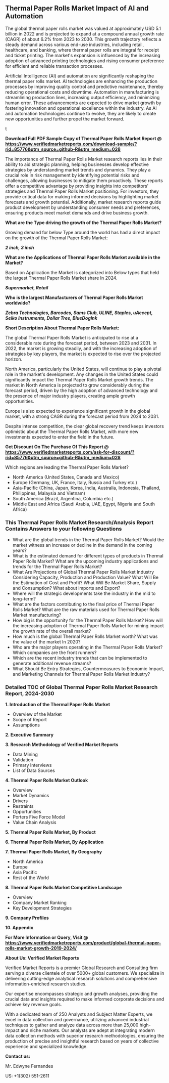 <h2>Thermal Paper Rolls Market Impact of AI and Automation</h2><p>The global thermal paper rolls market was valued at approximately USD 5.1 billion in 2022 and is projected to expand at a compound annual growth rate (CAGR) of about 6.2% from 2023 to 2030. This growth trajectory reflects a steady demand across various end-use industries, including retail, healthcare, and banking, where thermal paper rolls are integral for receipt and ticket printing. The market's expansion is influenced by the increasing adoption of advanced printing technologies and rising consumer preference for efficient and reliable transaction processes.</p><p>Artificial Intelligence (AI) and automation are significantly reshaping the thermal paper rolls market. AI technologies are enhancing the production processes by improving quality control and predictive maintenance, thereby reducing operational costs and downtime. Automation in manufacturing is streamlining production lines, increasing output efficiency, and minimizing human error. These advancements are expected to drive market growth by fostering innovation and operational excellence within the industry. As AI and automation technologies continue to evolve, they are likely to create new opportunities and further propel the market forward.</p>t</p><p id="" class=""><strong>Download Full PDF Sample Copy of Thermal Paper Rolls Market Report @ <a href="https://www.verifiedmarketreports.com/download-sample/?rid=85776&utm_source=github-R&utm_medium=028" target="_blank">https://www.verifiedmarketreports.com/download-sample/?rid=85776&utm_source=github-R&utm_medium=028</a></strong></p><p>The importance of&nbsp;Thermal Paper Rolls Market research reports lies in their ability to aid strategic planning, helping businesses develop effective strategies by understanding market trends and dynamics. They play a crucial role in risk management by identifying potential risks and challenges, allowing businesses to mitigate them proactively. These reports offer a competitive advantage by providing insights into competitors' strategies and Thermal Paper Rolls Market positioning. For investors, they provide critical data for making informed decisions by highlighting market forecasts and growth potential. Additionally, market research reports guide product development by understanding consumer needs and preferences, ensuring products meet market demands and drive business growth.</p><p><strong>What are the&nbsp;Type driving the growth of the Thermal Paper Rolls Market?</strong></p><p id="" class="">Growing demand for below Type around the world has had a direct impact on the growth of the Thermal Paper Rolls Market:</p><em><strong>2 inch, 3 inch</strong></em></p><strong>What are the&nbsp;Applications&nbsp;of Thermal Paper Rolls Market available in the Market?</strong></p><p id="" class="">Based on Application the Market is categorized into Below types that held the largest Thermal Paper Rolls Market share In 2024.</p><em><strong>Supermarket, Retail</strong></em></p><strong>Who is the largest Manufacturers of Thermal Paper Rolls Market worldwide?</strong></p><p><em><strong>Zebra Technologies, Barcodes, Sams Club, ULINE, Staples, uAccept, Seiko Instruments, Dollar Tree, BlueDogInk</strong></em></p><p id="" class=""><strong>Short Description About Thermal Paper Rolls Market:</strong></p><p>The global Thermal Paper Rolls Market is anticipated to rise at a considerable rate during the forecast period, between 2023 and 2031. In 2022, the market is growing steadily, and with the increasing adoption of strategies by key players, the market is expected to rise over the projected horizon.</p><p>North America, particularly the United States, will continue to play a pivotal role in the market's development. Any changes in the United States could significantly impact the Thermal Paper Rolls Market growth trends. The market in North America is projected to grow considerably during the forecast period, driven by the high adoption of advanced technology and the presence of major industry players, creating ample growth opportunities.</p><p>Europe is also expected to experience significant growth in the global market, with a strong CAGR during the forecast period from 2024 to 2031.</p><p>Despite intense competition, the clear global recovery trend keeps investors optimistic about the Thermal Paper Rolls Market, with more new investments expected to enter the field in the future.</p><p id="" class=""><strong>Get Discount On The Purchase Of This Report @ <a href="https://www.verifiedmarketreports.com/ask-for-discount/?rid=85776&utm_source=github-R&utm_medium=028" target="_blank">https://www.verifiedmarketreports.com/ask-for-discount/?rid=85776&utm_source=github-R&utm_medium=028</a></strong></p>Which regions are leading the Thermal Paper Rolls Market?</p><ul><li>North America (United States, Canada and Mexico)</li><li>Europe (Germany, UK, France, Italy, Russia and Turkey etc.)</li><li>Asia-Pacific (China, Japan, Korea, India, Australia, Indonesia, Thailand, Philippines, Malaysia and Vietnam)</li><li>South America (Brazil, Argentina, Columbia etc.)</li><li>Middle East and Africa (Saudi Arabia, UAE, Egypt, Nigeria and South Africa)</li></ul><h3 id="" class="">This Thermal Paper Rolls Market Research/Analysis Report Contains Answers to your following Questions</h3><ul><li>What are the global trends in the Thermal Paper Rolls Market? Would the market witness an increase or decline in the demand in the coming years?</li><li>What is the estimated demand for different types of products in Thermal Paper Rolls Market? What are the upcoming industry applications and trends for the Thermal Paper Rolls Market?</li><li>What Are Projections of Global Thermal Paper Rolls Market Industry Considering Capacity, Production and Production Value? What Will Be the Estimation of Cost and Profit? What Will Be Market Share, Supply and Consumption? What about imports and Export?</li><li>Where will the strategic developments take the industry in the mid to long-term?</li><li>What are the factors contributing to the final price of Thermal Paper Rolls Market? What are the raw materials used for Thermal Paper Rolls Market manufacturing?</li><li>How big is the opportunity for the Thermal Paper Rolls Market? How will the increasing adoption of Thermal Paper Rolls Market for mining impact the growth rate of the overall market?</li><li>How much is the global Thermal Paper Rolls Market worth? What was the value of the market In 2020?</li><li>Who are the major players operating in the Thermal Paper Rolls Market? Which companies are the front runners?</li><li>Which are the recent industry trends that can be implemented to generate additional revenue streams?</li><li>What Should Be Entry Strategies, Countermeasures to Economic Impact, and Marketing Channels for Thermal Paper Rolls Market Industry?</li></ul><h3 id="" class="">Detailed TOC of Global Thermal Paper Rolls Market Research Report, 2024-2030</h3><p id="" class=""><strong>1. Introduction of the Thermal Paper Rolls Market</strong></p><ul><li>Overview of the Market</li><li>Scope of Report</li><li>Assumptions</li></ul><p id="" class=""><strong>2. Executive Summary</strong></p><p id="" class=""><strong>3. Research Methodology of Verified Market Reports</strong></p><ul><li>Data Mining</li><li>Validation</li><li>Primary Interviews</li><li>List of Data Sources</li></ul><p id="" class=""><strong>4. Thermal Paper Rolls Market Outlook</strong></p><ul><li>Overview</li><li>Market Dynamics</li><li>Drivers</li><li>Restraints</li><li>Opportunities</li><li>Porters Five Force Model</li><li>Value Chain Analysis</li></ul><p id="" class=""><strong>5. Thermal Paper Rolls Market, By Product</strong></p><p id="" class=""><strong>6. Thermal Paper Rolls Market, By Application</strong></p><p id="" class=""><strong>7. Thermal Paper Rolls Market, By Geography</strong></p><ul><li>North America</li><li>Europe</li><li>Asia Pacific</li><li>Rest of the World</li></ul><p id="" class=""><strong>8. Thermal Paper Rolls Market Competitive Landscape</strong></p><ul><li>Overview</li><li>Company Market Ranking</li><li>Key Development Strategies</li></ul><p id="" class=""><strong>9. Company Profiles</strong></p><p id="" class=""><strong>10. Appendix</strong></p><p id="" class=""><strong>For More Information or Query, Visit @ <a href="https://www.verifiedmarketreports.com/product/global-thermal-paper-rolls-market-growth-2019-2024/" target="_blank">https://www.verifiedmarketreports.com/product/global-thermal-paper-rolls-market-growth-2019-2024/</a></strong></p><p id="" class=""><strong>About Us: Verified Market Reports</strong></p><p id="" class="">Verified Market Reports is a premier Global Research and Consulting firm serving a diverse clientele of over 5000+ global customers. We specialize in delivering cutting-edge analytical research solutions and comprehensive information-enriched research studies.</p><p id="" class="">Our expertise encompasses strategic and growth analyses, providing the crucial data and insights required to make informed corporate decisions and achieve key revenue goals.</p><p id="" class="">With a dedicated team of 250 Analysts and Subject Matter Experts, we excel in data collection and governance, utilizing advanced industrial techniques to gather and analyze data across more than 25,000 high-impact and niche markets. Our analysts are adept at integrating modern data collection methods with superior research methodologies, ensuring the production of precise and insightful research based on years of collective experience and specialized knowledge.</p><p id="" class=""><strong>Contact us:</strong></p><p id="" class="">Mr. Edwyne Fernandes</p><p id="" class="">US: +1(302) 551-2611</p>